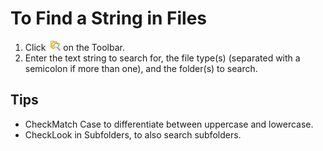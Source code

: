 # To Find a String in Files

1. Click  ![Find in Files](../../images/grep.gif)
on the Toolbar.
2. Enter the text string to search for, the file type(s) (separated with a
semicolon if more than one), and the folder(s) to search.

## Tips

- CheckMatch Case to differentiate between uppercase and lowercase.
- CheckLook in Subfolders, to also search subfolders.
